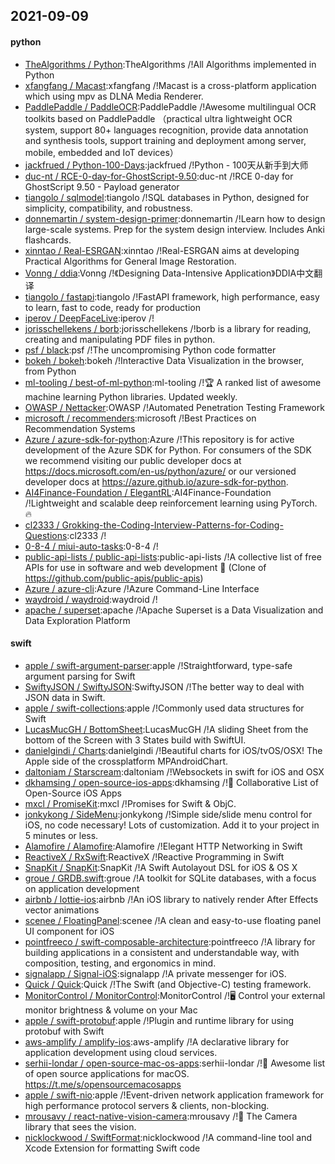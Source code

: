 ## 2021-09-09

#### python
* [TheAlgorithms / Python](https://github.com/TheAlgorithms/Python):TheAlgorithms /!All Algorithms implemented in Python
* [xfangfang / Macast](https://github.com/xfangfang/Macast):xfangfang /!Macast is a cross-platform application which using mpv as DLNA Media Renderer.
* [PaddlePaddle / PaddleOCR](https://github.com/PaddlePaddle/PaddleOCR):PaddlePaddle /!Awesome multilingual OCR toolkits based on PaddlePaddle （practical ultra lightweight OCR system, support 80+ languages recognition, provide data annotation and synthesis tools, support training and deployment among server, mobile, embedded and IoT devices）
* [jackfrued / Python-100-Days](https://github.com/jackfrued/Python-100-Days):jackfrued /!Python - 100天从新手到大师
* [duc-nt / RCE-0-day-for-GhostScript-9.50](https://github.com/duc-nt/RCE-0-day-for-GhostScript-9.50):duc-nt /!RCE 0-day for GhostScript 9.50 - Payload generator
* [tiangolo / sqlmodel](https://github.com/tiangolo/sqlmodel):tiangolo /!SQL databases in Python, designed for simplicity, compatibility, and robustness.
* [donnemartin / system-design-primer](https://github.com/donnemartin/system-design-primer):donnemartin /!Learn how to design large-scale systems. Prep for the system design interview. Includes Anki flashcards.
* [xinntao / Real-ESRGAN](https://github.com/xinntao/Real-ESRGAN):xinntao /!Real-ESRGAN aims at developing Practical Algorithms for General Image Restoration.
* [Vonng / ddia](https://github.com/Vonng/ddia):Vonng /!《Designing Data-Intensive Application》DDIA中文翻译
* [tiangolo / fastapi](https://github.com/tiangolo/fastapi):tiangolo /!FastAPI framework, high performance, easy to learn, fast to code, ready for production
* [iperov / DeepFaceLive](https://github.com/iperov/DeepFaceLive):iperov /!
* [jorisschellekens / borb](https://github.com/jorisschellekens/borb):jorisschellekens /!borb is a library for reading, creating and manipulating PDF files in python.
* [psf / black](https://github.com/psf/black):psf /!The uncompromising Python code formatter
* [bokeh / bokeh](https://github.com/bokeh/bokeh):bokeh /!Interactive Data Visualization in the browser, from Python
* [ml-tooling / best-of-ml-python](https://github.com/ml-tooling/best-of-ml-python):ml-tooling /!🏆
A ranked list of awesome machine learning Python libraries. Updated weekly.
* [OWASP / Nettacker](https://github.com/OWASP/Nettacker):OWASP /!Automated Penetration Testing Framework
* [microsoft / recommenders](https://github.com/microsoft/recommenders):microsoft /!Best Practices on Recommendation Systems
* [Azure / azure-sdk-for-python](https://github.com/Azure/azure-sdk-for-python):Azure /!This repository is for active development of the Azure SDK for Python. For consumers of the SDK we recommend visiting our public developer docs at https://docs.microsoft.com/en-us/python/azure/ or our versioned developer docs at https://azure.github.io/azure-sdk-for-python.
* [AI4Finance-Foundation / ElegantRL](https://github.com/AI4Finance-Foundation/ElegantRL):AI4Finance-Foundation /!Lightweight and scalable deep reinforcement learning using PyTorch.
🔥
* [cl2333 / Grokking-the-Coding-Interview-Patterns-for-Coding-Questions](https://github.com/cl2333/Grokking-the-Coding-Interview-Patterns-for-Coding-Questions):cl2333 /!
* [0-8-4 / miui-auto-tasks](https://github.com/0-8-4/miui-auto-tasks):0-8-4 /!
* [public-api-lists / public-api-lists](https://github.com/public-api-lists/public-api-lists):public-api-lists /!A collective list of free APIs for use in software and web development
🚀
(Clone of https://github.com/public-apis/public-apis)
* [Azure / azure-cli](https://github.com/Azure/azure-cli):Azure /!Azure Command-Line Interface
* [waydroid / waydroid](https://github.com/waydroid/waydroid):waydroid /!
* [apache / superset](https://github.com/apache/superset):apache /!Apache Superset is a Data Visualization and Data Exploration Platform

#### swift
* [apple / swift-argument-parser](https://github.com/apple/swift-argument-parser):apple /!Straightforward, type-safe argument parsing for Swift
* [SwiftyJSON / SwiftyJSON](https://github.com/SwiftyJSON/SwiftyJSON):SwiftyJSON /!The better way to deal with JSON data in Swift.
* [apple / swift-collections](https://github.com/apple/swift-collections):apple /!Commonly used data structures for Swift
* [LucasMucGH / BottomSheet](https://github.com/LucasMucGH/BottomSheet):LucasMucGH /!A sliding Sheet from the bottom of the Screen with 3 States build with SwiftUI.
* [danielgindi / Charts](https://github.com/danielgindi/Charts):danielgindi /!Beautiful charts for iOS/tvOS/OSX! The Apple side of the crossplatform MPAndroidChart.
* [daltoniam / Starscream](https://github.com/daltoniam/Starscream):daltoniam /!Websockets in swift for iOS and OSX
* [dkhamsing / open-source-ios-apps](https://github.com/dkhamsing/open-source-ios-apps):dkhamsing /!📱
Collaborative List of Open-Source iOS Apps
* [mxcl / PromiseKit](https://github.com/mxcl/PromiseKit):mxcl /!Promises for Swift & ObjC.
* [jonkykong / SideMenu](https://github.com/jonkykong/SideMenu):jonkykong /!Simple side/slide menu control for iOS, no code necessary! Lots of customization. Add it to your project in 5 minutes or less.
* [Alamofire / Alamofire](https://github.com/Alamofire/Alamofire):Alamofire /!Elegant HTTP Networking in Swift
* [ReactiveX / RxSwift](https://github.com/ReactiveX/RxSwift):ReactiveX /!Reactive Programming in Swift
* [SnapKit / SnapKit](https://github.com/SnapKit/SnapKit):SnapKit /!A Swift Autolayout DSL for iOS & OS X
* [groue / GRDB.swift](https://github.com/groue/GRDB.swift):groue /!A toolkit for SQLite databases, with a focus on application development
* [airbnb / lottie-ios](https://github.com/airbnb/lottie-ios):airbnb /!An iOS library to natively render After Effects vector animations
* [scenee / FloatingPanel](https://github.com/scenee/FloatingPanel):scenee /!A clean and easy-to-use floating panel UI component for iOS
* [pointfreeco / swift-composable-architecture](https://github.com/pointfreeco/swift-composable-architecture):pointfreeco /!A library for building applications in a consistent and understandable way, with composition, testing, and ergonomics in mind.
* [signalapp / Signal-iOS](https://github.com/signalapp/Signal-iOS):signalapp /!A private messenger for iOS.
* [Quick / Quick](https://github.com/Quick/Quick):Quick /!The Swift (and Objective-C) testing framework.
* [MonitorControl / MonitorControl](https://github.com/MonitorControl/MonitorControl):MonitorControl /!🖥
Control your external monitor brightness & volume on your Mac
* [apple / swift-protobuf](https://github.com/apple/swift-protobuf):apple /!Plugin and runtime library for using protobuf with Swift
* [aws-amplify / amplify-ios](https://github.com/aws-amplify/amplify-ios):aws-amplify /!A declarative library for application development using cloud services.
* [serhii-londar / open-source-mac-os-apps](https://github.com/serhii-londar/open-source-mac-os-apps):serhii-londar /!🚀
Awesome list of open source applications for macOS. https://t.me/s/opensourcemacosapps
* [apple / swift-nio](https://github.com/apple/swift-nio):apple /!Event-driven network application framework for high performance protocol servers & clients, non-blocking.
* [mrousavy / react-native-vision-camera](https://github.com/mrousavy/react-native-vision-camera):mrousavy /!📸
The Camera library that sees the vision.
* [nicklockwood / SwiftFormat](https://github.com/nicklockwood/SwiftFormat):nicklockwood /!A command-line tool and Xcode Extension for formatting Swift code

